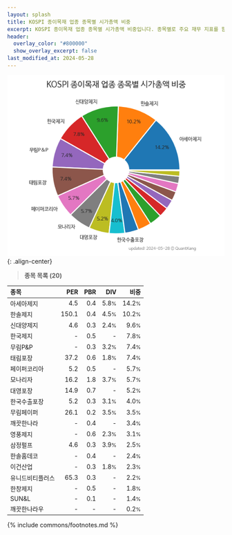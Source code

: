 ```yaml
---
layout: splash
title: KOSPI 종이목재 업종 종목별 시가총액 비중
excerpt: KOSPI 종이목재 업종 종목별 시가총액 비중입니다. 종목별로 주요 재무 지표를 함께 표시합니다.
header:
  overlay_color: "#800000"
  show_overlay_excerpt: false
last_modified_at: 2024-05-28
---
```



![KOSPI 종이목재 업종 종목별 시가총액 비중](/stats/sector/images/kospi_업종_종이목재_종목.png){: .align-center}


> **종목 목록 (20)**<a id="list"></a>

| **종목** | **PER** | **PBR** | **DIV** | **비중** |
| :------- | ------: | ------: | ------: | -------: |
| 아세아제지 | 4.5 | 0.4 | 5.8<small>%</small> | 14.2<small>%</small> |
| 한솔제지 | 150.1 | 0.4 | 4.5<small>%</small> | 10.2<small>%</small> |
| 신대양제지 | 4.6 | 0.3 | 2.4<small>%</small> | 9.6<small>%</small> |
| 한국제지 | - | 0.5 | - | 7.8<small>%</small> |
| 무림P&P | - | 0.3 | 3.2<small>%</small> | 7.4<small>%</small> |
| 태림포장 | 37.2 | 0.6 | 1.8<small>%</small> | 7.4<small>%</small> |
| 페이퍼코리아 | 5.2 | 0.5 | - | 5.7<small>%</small> |
| 모나리자 | 16.2 | 1.8 | 3.7<small>%</small> | 5.7<small>%</small> |
| 대영포장 | 14.9 | 0.7 | - | 5.2<small>%</small> |
| 한국수출포장 | 5.2 | 0.3 | 3.1<small>%</small> | 4.0<small>%</small> |
| 무림페이퍼 | 26.1 | 0.2 | 3.5<small>%</small> | 3.5<small>%</small> |
| 깨끗한나라 | - | 0.4 | - | 3.4<small>%</small> |
| 영풍제지 | - | 0.6 | 2.3<small>%</small> | 3.1<small>%</small> |
| 삼정펄프 | 4.6 | 0.3 | 3.9<small>%</small> | 2.5<small>%</small> |
| 한솔홈데코 | - | 0.4 | - | 2.4<small>%</small> |
| 이건산업 | - | 0.3 | 1.8<small>%</small> | 2.3<small>%</small> |
| 유니드비티플러스 | 65.3 | 0.3 | - | 2.2<small>%</small> |
| 한창제지 | - | 0.5 | - | 1.8<small>%</small> |
| SUN&L | - | 0.1 | - | 1.4<small>%</small> |
| 깨끗한나라우 | - | - | - | 0.2<small>%</small> |

{% include commons/footnotes.md %}